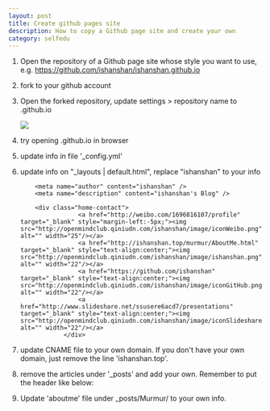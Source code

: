 ```yaml
---
layout: post
title: Create github pages site
description: How to copy a Github page site and create your own 
category: selfedu
---
```


1. Open the repository of a Github page site whose style you want to use, e.g. https://github.com/ishanshan/ishanshan.github.io

2. fork to your github account

3. Open the forked repository, update settings > repository name to <your github name>.github.io
	
	![](https://guides.github.com/features/pages/create-new-repo-screen.png)
	
4. try opening <your github name>.github.io in browser
	
5. update info in file '_config.yml'

6. update info on "_layouts | default.html", replace "ishanshan" to your info

	````
	    <meta name="author" content="ishanshan" />
	    <meta name="description" content="ishanshan's Blog" />

		<div class="home-contact">
		            <a href="http://weibo.com/1696816107/profile" target="_blank" style="margin-left:-5px;"><img src="http://openmindclub.qiniudn.com/ishanshan/image/iconWeibo.png" alt="" width="25"/></a>
		            <a href="http://ishanshan.top/murmur/AboutMe.html" target="_blank" style="text-align:center;"><img src="http://openmindclub.qiniudn.com/ishanshan/image/ishanshan.png" alt="" width="22"/></a>
					<a href="https://github.com/ishanshan" target="_blank" style="text-align:center;"><img src="http://openmindclub.qiniudn.com/ishanshan/image/iconGitHub.png" alt="" width="22"/></a>
					<a href="http://www.slideshare.net/ssusere6acd7/presentations" target="_blank" style="text-align:center;"><img src="http://openmindclub.qiniudn.com/ishanshan/image/iconSlideshare.png" alt="" width="22"/></a>
		        </div>
	````

7. update CNAME file to your own domain. If you don't have your own domain, just remove the line 'ishanshan.top'.

8. remove the articles under '_posts' and add your own. Remember to put the header like below:

9. Update 'aboutme' file under _posts/Murmur/ to your own info.
